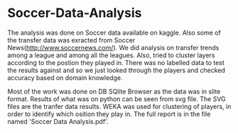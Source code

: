 # Soccer-Data-Analysis

The analysis was done on Soccer data available on kaggle. Also some of the transfer data was exracted from Soccer News(http://www.soccernews.com/). We did analysis on transfer trends among a league and among all the leagues. Also, tried to cluster layers according to the postion they played in. There was no labelled data to test the results against and so we just looked through the players and checked accuracy based on domain knowledge.  

Most of the work was done on DB SQlite Browser as the data was in slite format. Results of what was on python can be seen from svg file.
The SVG files are the tranfer data results. WEKA was used for clustering of players, in order to identify which osition they play in.
The full report is in the file named 'Soccer Data Analysis.pdf'.
